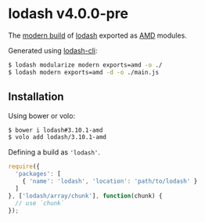 # lodash v4.0.0-pre

The [modern build](https://github.com/lodash/lodash/wiki/Build-Differences) of [lodash](https://lodash.com/) exported as [AMD](https://github.com/amdjs/amdjs-api/wiki/AMD) modules.

Generated using [lodash-cli](https://www.npmjs.com/package/lodash-cli):
```bash
$ lodash modularize modern exports=amd -o ./
$ lodash modern exports=amd -d -o ./main.js
```

## Installation

Using bower or volo:

```bash
$ bower i lodash#3.10.1-amd
$ volo add lodash/3.10.1-amd
```

Defining a build as `'lodash'`.

```js
require({
  'packages': [
    { 'name': 'lodash', 'location': 'path/to/lodash' }
  ]
}, ['lodash/array/chunk'], function(chunk) {
  // use `chunk`
});
```
